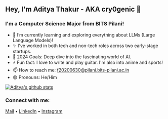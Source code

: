 ## Hey, I'm Aditya Thakur - AKA cry0genic 👋


### I'm a Computer Science Major from BITS Pilani!

- 🌱 I’m currently learning and exploring everything about LLMs (Large Language Models)!
- ✨ I've worked in both tech and non-tech roles across two early-stage startups.
- 🥅 2024 Goals: Deep dive into the fascinating world of AI.
- ⚡ Fun fact: I love to write and play guitar. I'm also into anime and sports!
- 📫 How to reach me: f20200630@pilani.bits-pilani.ac.in
- 😄 Pronouns: He/Him

[![Aditya's github stats](https://github-readme-stats.vercel.app/api?username=cry0genic&theme=vision-friendly-dark&show_icons=true)](https://github.com/anuraghazra/github-readme-stats)


### Connect with me:

[Mail](mailto:f20200630@pilani.bits-pilani.ac.in) •
[LinkedIn](https://www.linkedin.com/in/aditya11-thakur/) •
[Instagram](https://www.instagram.com/aditya_11_/) 

<br />

